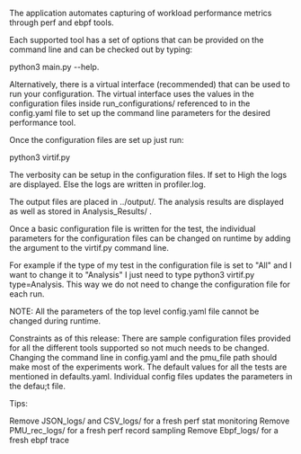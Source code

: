 The application automates capturing of workload performance metrics through
perf and ebpf tools. 

Each supported tool has a set of options that can be provided on the command line
and can be checked out by typing:

 python3 main.py <tool> --help.

Alternatively, there is a virtual interface (recommended) that can be used to run
your configuration. The virtual interface uses the values in the configuration
files inside run_configurations/ referenced to in the config.yaml file to 
set up the command line parameters for the desired performance tool.

Once the configuration files are set up just run:

python3 virtif.py

The verbosity can be setup in the configuration files. If set to High the logs are displayed.
Else the logs are written in profiler.log. 

The output files are placed in ../output/.
The analysis results are displayed as well as stored in Analysis_Results/ .

Once a basic configuration file is written for the test, the individual parameters for the 
configuration files can be changed on runtime by adding the argument to the virtif.py command line.

For example if the type of my test in the configuration file is set to "All" and I want to change it
to "Analysis" I just need to type python3 virtif.py type=Analysis. This way we do not need
to change the configuration file for each run.


NOTE: All the parameters of the top level config.yaml file cannot be changed during runtime.

Constraints as of this release: There are sample configuration files provided for all the different 
tools supported so not much needs to be changed. Changing the command line in config.yaml and the 
pmu_file path should make most of the experiments work. The default values for all the tests
are mentioned in defaults.yaml. Individual config files updates the parameters in the defau;t file.


Tips:

Remove JSON_logs/ and CSV_logs/ for a fresh perf stat monitoring
Remove PMU_rec_logs/ for a fresh perf record sampling
Remove Ebpf_logs/ for a fresh ebpf trace
